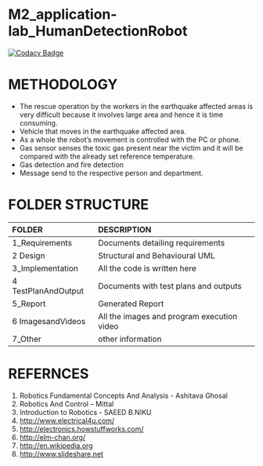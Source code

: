 # M2_application-lab_HumanDetectionRobot
[![Codacy Badge](https://app.codacy.com/project/badge/Grade/d9c82f5271ab4aecbe330850f8903cf6)](https://www.codacy.com/gh/Akshaykc7/M2_Embedded_HumanDetectionRobot/dashboard?utm_source=github.com&amp;utm_medium=referral&amp;utm_content=Akshaykc7/M2_Embedded_HumanDetectionRobot&amp;utm_campaign=Badge_Grade)

# METHODOLOGY
- The rescue operation by the workers in the earthquake affected areas is very difficult because it involves large area and hence it is time consuming.
- Vehicle that moves in the earthquake  affected area.
- As a whole the robot’s movement is controlled with the PC or phone. 
- Gas sensor senses the toxic gas present near the victim and it will be compared with the already set reference temperature. 
- Gas detection and fire detection
- Message send to the respective person and department.

# FOLDER STRUCTURE
|FOLDER|DESCRIPTION|
|:-----|:----------|
|1_Requirements|Documents detailing requirements|
|2 Design|Structural and Behavioural UML|
|3_Implementation|All the code is written here|
|4 TestPlanAndOutput|Documents with test plans and outputs|
|5_Report|Generated Report|
|6 ImagesandVideos|All the images and program execution video|
|7_Other|other information|



# REFERNCES
1. Robotics Fundamental Concepts And Analysis - Ashitava Ghosal
2. Robotics And Control – Mittal 
3. Introduction to Robotics - SAEED B.NIKU 
4. http://www.electrical4u.com/ 
5. http://electronics.howstuffworks.com/ 
6. http://elm-chan.org/ 
7. http://en.wikipedia.org 
8. http://www.slideshare.net
